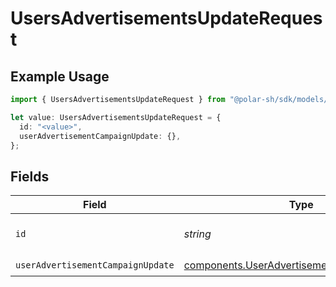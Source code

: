 # UsersAdvertisementsUpdateRequest

## Example Usage

```typescript
import { UsersAdvertisementsUpdateRequest } from "@polar-sh/sdk/models/operations";

let value: UsersAdvertisementsUpdateRequest = {
  id: "<value>",
  userAdvertisementCampaignUpdate: {},
};
```

## Fields

| Field                                                                                                    | Type                                                                                                     | Required                                                                                                 | Description                                                                                              |
| -------------------------------------------------------------------------------------------------------- | -------------------------------------------------------------------------------------------------------- | -------------------------------------------------------------------------------------------------------- | -------------------------------------------------------------------------------------------------------- |
| `id`                                                                                                     | *string*                                                                                                 | :heavy_check_mark:                                                                                       | The advertisement campaign ID.                                                                           |
| `userAdvertisementCampaignUpdate`                                                                        | [components.UserAdvertisementCampaignUpdate](../../models/components/useradvertisementcampaignupdate.md) | :heavy_check_mark:                                                                                       | N/A                                                                                                      |